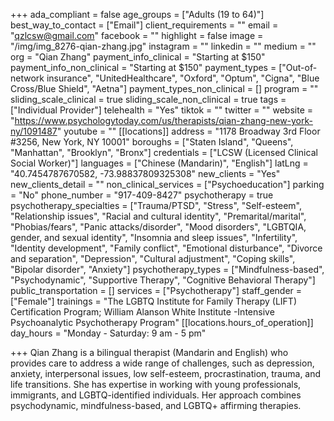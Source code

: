 +++
ada_compliant = false
age_groups = ["Adults (19 to 64)"]
best_way_to_contact = ["Email"]
client_requirements = ""
email = "qzlcsw@gmail.com"
facebook = ""
highlight = false
image = "/img/img_8276-qian-zhang.jpg"
instagram = ""
linkedin = ""
medium = ""
org = "Qian Zhang"
payment_info_clinical = "Starting at $150"
payment_info_non_clinical = "Starting at $150"
payment_types = ["Out-of-network insurance", "UnitedHealthcare", "Oxford", "Optum", "Cigna", "Blue Cross/Blue Shield", "Aetna"]
payment_types_non_clinical = []
program = ""
sliding_scale_clinical = true
sliding_scale_non_clinical = true
tags = ["Individual Provider"]
telehealth = "Yes"
tiktok = ""
twitter = ""
website = "https://www.psychologytoday.com/us/therapists/qian-zhang-new-york-ny/1091487"
youtube = ""
[[locations]]
address = "1178 Broadway 3rd Floor #3256, New York, NY 10001"
boroughs = ["Staten Island", "Queens", "Manhattan", "Brooklyn", "Bronx"]
credentials = ["LCSW (Licensed Clinical Social Worker)"]
languages = ["Chinese (Mandarin)", "English"]
latLng = "40.7454787670582, -73.98837809325308"
new_clients = "Yes"
new_clients_detail = ""
non_clinical_services = ["Psychoeducation"]
parking = "No"
phone_number = "917-409-8427"
psychotherapy = true
psychotherapy_specialties = ["Trauma/PTSD", "Stress", "Self-esteem", "Relationship issues", "Racial and cultural identity", "Premarital/marital", "Phobias/fears", "Panic attacks/disorder", "Mood disorders", "LGBTQIA, gender, and sexual identity", "Insomnia and sleep issues", "Infertility", "Identity development", "Family conflict", "Emotional disturbance", "Divorce and separation", "Depression", "Cultural adjustment", "Coping skills", "Bipolar disorder", "Anxiety"]
psychotherapy_types = ["Mindfulness-based", "Psychodynamic", "Supportive Therapy", "Cognitive Behavioral Therapy"]
public_transportation = []
services = ["Psychotherapy"]
staff_gender = ["Female"]
trainings = "The LGBTQ Institute for Family Therapy (LIFT) Certification Program; William Alanson White Institute -Intensive Psychoanalytic Psychotherapy Program"
[[locations.hours_of_operation]]
day_hours = "Monday - Saturday: 9 am - 5 pm"

+++
Qian Zhang is a bilingual therapist (Mandarin and English) who provides care to address a wide range of challenges, such as depression, anxiety, interpersonal issues, low self-esteem, procrastination, trauma, and life transitions. She has expertise in working with young professionals, immigrants, and LGBTQ-identified individuals. Her approach combines psychodynamic, mindfulness-based, and LGBTQ+ affirming therapies.